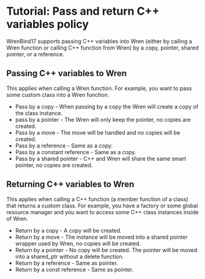 # Tutorial: Pass and return C++ variables policy

WrenBind17 supports passing C++ variables into Wren (either by calling a Wren function or calling C++ function from Wren) by a copy, pointer, shared pointer, or a reference.

## Passing C++ variables to Wren

This applies when calling a Wren function. For example, you want to pass some custom class into a Wren function.

* Pass by a copy - When passing by a copy the Wren will create a copy of the class instance.
* pass by a pointer - The Wren will only keep the pointer, no copies are created.
* Pass by a move - The move will be handled and no copies will be created.
* Pass by a reference - Same as a copy.
* Pass by a constant reference - Same as a copy.
* Pass by a shared pointer - C++ and Wren will share the same smart pointer, no copies are created.

## Returning C++ variables to Wren

This applies when calling a C++ function (a member function of a class) that returns a custom class. For example, you have a factory or some global resource manager and you want to access some C++ class instances inside of Wren.

* Return by a copy - A copy will be created.
* Return by a move - The instance will be moved into a shared pointer wrapper used by Wren, no copies will be created.
* Return by a pointer - No copy will be created. The pointer will be moved into a shared_ptr without a delete function.
* Return by a reference - Same as pointer.
* Return by a const reference - Same as pointer.

